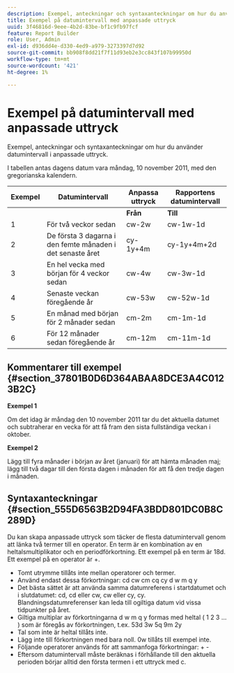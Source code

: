```yaml
---
description: Exempel, anteckningar och syntaxanteckningar om hur du använder datumintervall i anpassade uttryck.
title: Exempel på datumintervall med anpassade uttryck
uuid: 3f46816d-9eee-4b2d-83be-bf1c9fb97fcf
feature: Report Builder
role: User, Admin
exl-id: d936dd4e-d330-4ed9-a979-3273397d7d92
source-git-commit: bb908f8dd21f7f11d93eb2e3cc843f107b99950d
workflow-type: tm+mt
source-wordcount: '421'
ht-degree: 1%

---
```


# Exempel på datumintervall med anpassade uttryck

Exempel, anteckningar och syntaxanteckningar om hur du använder datumintervall i anpassade uttryck.

I tabellen antas dagens datum vara måndag, 10 november 2011, med den gregorianska kalendern.

| Exempel | Datumintervall | Anpassa uttryck | Rapportens datumintervall |
|---|---|---|---|
|  | | **Från** | **Till** | |
| 1 | För två veckor sedan | cw-2w | cw-1w-1d | 26 okt till 1 nov |
| 2 | De första 3 dagarna i den femte månaden i det senaste året | cy-1y+4m | cy-1y+4m+2d | 1 maj-3 maj 2010 |
| 3 | En hel vecka med början för 4 veckor sedan | cw-4w | cw-3w-1d | 12 okt till 18 okt |
| 4 | Senaste veckan föregående år | cw-53w | cw-52w-1d | 9 nov 2010-9 nov |
| 5 | En månad med början för 2 månader sedan | cm-2m | cm-1m-1d | 1 sept till 30 sept |
| 6 | För 12 månader sedan föregående år | cm-12m | cm-11m-1d | 1 nov till 30 nov 2010 |

## Kommentarer till exempel {#section_37801B0D6D364ABAA8DCE3A4C0123B2C}

**Exempel 1**

Om det idag är måndag den 10 november 2011 tar du det aktuella datumet och subtraherar en vecka för att få fram den sista fullständiga veckan i oktober.

**Exempel 2**

Lägg till fyra månader i början av året (januari) för att hämta månaden maj; lägg till två dagar till den första dagen i månaden för att få den tredje dagen i månaden.

## Syntaxanteckningar {#section_555D6563B2D94FA3BDD801DC0B8C289D}

Du kan skapa anpassade uttryck som täcker de flesta datumintervall genom att länka två termer till en operator. En term är en kombination av en heltalsmultiplikator och en periodförkortning. Ett exempel på en term är 18d. Ett exempel på en operator är +.

* Tomt utrymme tillåts inte mellan operatorer och termer.
* Använd endast dessa förkortningar: cd cw cm cq cy d w m q y
* Det bästa sättet är att använda samma datumreferens i startdatumet och i slutdatumet: cd, cd eller cw, cw eller cy, cy. Blandningsdatumreferenser kan leda till ogiltiga datum vid vissa tidpunkter på året.
* Giltiga multiplar av förkortningarna d w m q y formas med heltal ( 1 2 3 ... ) som är föregås av förkortningen, t.ex. 53d 3w 5q 9m 2y
* Tal som inte är heltal tillåts inte.
* Lägg inte till förkortningen med bara noll. 0w tillåts till exempel inte.
* Följande operatorer används för att sammanfoga förkortningar: + -
* Eftersom datumintervall måste beräknas i förhållande till den aktuella perioden börjar alltid den första termen i ett uttryck med c.
